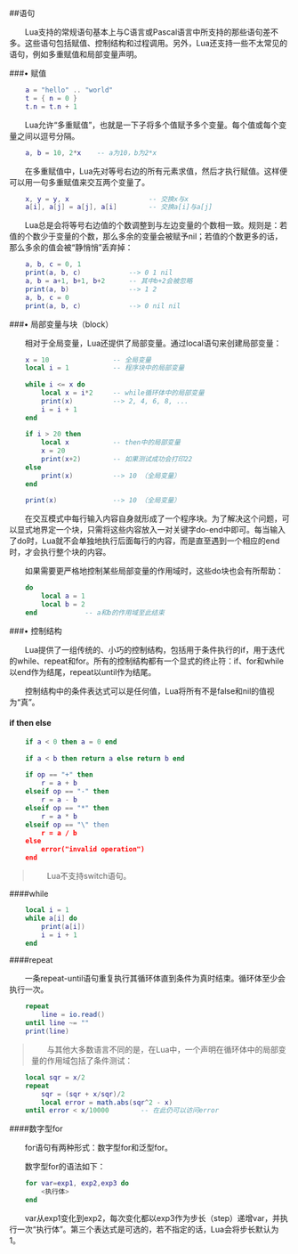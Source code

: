 ##语句

&emsp;&emsp;Lua支持的常规语句基本上与C语言或Pascal语言中所支持的那些语句差不多。这些语句包括赋值、控制结构和过程调用。另外，Lua还支持一些不太常见的语句，例如多重赋值和局部变量声明。

###• 赋值

```lua
    a = "hello" .. "world"
    t = { n = 0 }
    t.n = t.n + 1
```

&emsp;&emsp;Lua允许“多重赋值”，也就是一下子将多个值赋予多个变量。每个值或每个变量之间以逗号分隔。

```lua
    a, b = 10, 2*x    -- a为10，b为2*x
```

&emsp;&emsp;在多重赋值中，Lua先对等号右边的所有元素求值，然后才执行赋值。这样便可以用一句多重赋值来交互两个变量了。

```lua
    x, y = y, x                    -- 交换x与x
    a[i], a[j] = a[j], a[i]        -- 交换a[i]与a[j]
```

&emsp;&emsp;Lua总是会将等号右边值的个数调整到与左边变量的个数相一致。规则是：若值的个数少于变量的个数，那么多余的变量会被赋予nil；若值的个数更多的话，那么多余的值会被“静悄悄”丢弃掉：

```lua
    a, b, c = 0, 1
    print(a, b, c)            --> 0 1 nil
    a, b = a+1, b+1, b+2      -- 其中b+2会被忽略
    print(a, b)               --> 1 2
    a, b, c = 0
    print(a, b, c)            --> 0 nil nil

```


###• 局部变量与块（block）

&emsp;&emsp;相对于全局变量，Lua还提供了局部变量。通过local语句来创建局部变量：

```lua
    x = 10                -- 全局变量
    local i = 1           -- 程序块中的局部变量
    
    while i <= x do
        local x = i*2     -- while循环体中的局部变量
        print(x)          --> 2, 4, 6, 8, ...
        i = i + 1
    end
    
    if i > 20 then
        local x           -- then中的局部变量
        x = 20
        print(x+2)        -- 如果测试成功会打印22
    else
        print(x)          --> 10 （全局变量）
    end
    
    print(x)              --> 10 （全局变量）
```

&emsp;&emsp;在交互模式中每行输入内容自身就形成了一个程序块。为了解决这个问题，可以显式地界定一个块，只需将这些内容放入一对关键字do-end中即可。每当输入了do时，Lua就不会单独地执行后面每行的内容，而是直至遇到一个相应的end时，才会执行整个块的内容。

&emsp;&emsp;如果需要更严格地控制某些局部变量的作用域时，这些do块也会有所帮助：

```lua
    do
        local a = 1
        local b = 2
    end            -- a和b的作用域至此结束
```

###• 控制结构

&emsp;&emsp;Lua提供了一组传统的、小巧的控制结构，包括用于条件执行的if，用于迭代的while、repeat和for。所有的控制结构都有一个显式的终止符：if、for和while以end作为结尾，repeat以until作为结尾。

&emsp;&emsp;控制结构中的条件表达式可以是任何值，Lua将所有不是false和nil的值视为“真”。

#### if then else

```lua
    if a < 0 then a = 0 end
    
    if a < b then return a else return b end
    
    if op == "+" then
        r = a + b
    elseif op == "-" then
        r = a - b
    elseif op == "*" then
        r = a * b
    elseif op == "\" then
        r = a / b
    else
        error("invalid operation")
    end
```

>&emsp;&emsp;Lua不支持switch语句。

####while

```lua
    local i = 1
    while a[i] do
        print(a[i])
        i = i + 1
    end
```

####repeat

&emsp;&emsp;一条repeat-until语句重复执行其循环体直到条件为真时结束。循环体至少会执行一次。

```lua
    repeat
        line = io.read()
    until line ~= ""
    print(line)
```

>&emsp;&emsp;与其他大多数语言不同的是，在Lua中，一个声明在循环体中的局部变量的作用域包括了条件测试：

```lua
    local sqr = x/2
    repeat
        sqr = (sqr + x/sqr)/2
        local error = math.abs(sqr^2 - x)
    until error < x/10000        -- 在此仍可以访问error
```

####数字型for

&emsp;&emsp;for语句有两种形式：数字型for和泛型for。

&emsp;&emsp;数字型for的语法如下：

```lua
    for var=exp1, exp2,exp3 do
        <执行体>
    end
```

&emsp;&emsp;var从exp1变化到exp2，每次变化都以exp3作为步长（step）递增var，并执行一次“执行体”。第三个表达式是可选的，若不指定的话，Lua会将步长默认为1。